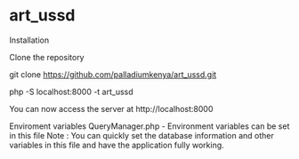 # art_ussd

Installation

Clone the repository

git clone https://github.com/palladiumkenya/art_ussd.git 



php -S localhost:8000 -t art_ussd

You can now access the server at http://localhost:8000

Enviroment variables QueryManager.php - Environment variables can be set in this file Note : You can quickly set the database information and other variables in this file and have the application fully working.
